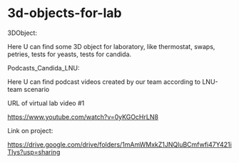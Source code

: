 # 3d-objects-for-lab
3DObject:

Here U can find some 3D object for laboratory,
like thermostat, swaps, petries, tests for yeasts, tests for candida.



Podcasts_Candida_LNU:

Here U can find podcast videos created by our team according to LNU-team scenario

URL of virtual lab video #1

https://www.youtube.com/watch?v=0yKGOcHrLN8


Link on project:

https://drive.google.com/drive/folders/1mAmWMxkZ1JNQluBCmfwfi47Y421iTIys?usp=sharing


